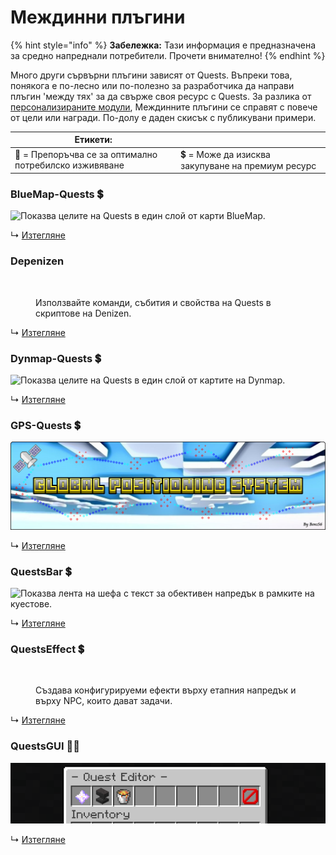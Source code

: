 # Междинни плъгини

{% hint style="info" %}
**Забележка:** Тази информация е предназначена за средно напреднали потребители. Прочети внимателно!
{% endhint %}

Много други сървърни плъгини зависят от Quests. Въпреки това, понякога е по-лесно или по-полезно за разработчика да направи плъгин 'между тях' за да свърже своя ресурс с Quests. За разлика от [персонализираните модули](modules.md), Междинните плъгини се справят с повече от цели или награди. По-долу е даден скисък с публикувани примери.

| Етикети:                                               |                                                   |
| ------------------------------------------------------ | ------------------------------------------------- |
| 🌟 = Препоръчва се за оптимално потребилско изживяване | 💲 = Може да изисква закупуване на премиум ресурс |

### BlueMap-Quests 💲

![Показва целите на Quests в един слой от карти BlueMap.](../.gitbook/assets/blue.png)

↳ [Изтегляне](https://www.spigotmc.org/resources/bluemap-quests.96806/)

### Depenizen

<figure><img src="https://i.alexgoodwin.media/i/misc/e539a9.png" alt=""><figcaption><p>Използвайте команди, събития и свойства на Quests в скриптове на Denizen.</p></figcaption></figure>

↳ [Изтегляне](https://github.com/DenizenScript/Depenizen)

### Dynmap-Quests 💲

![Показва целите на Quests в един слой от картите на Dynmap.](https://i.imgur.com/cjS4crB.png)

↳ [Изтегляне](https://www.spigotmc.org/resources/dynmap-quests.65987/)

### GPS-Quests 💲

![Насочва играчите към цели с огромни стрелки с помощта на GPS.](../.gitbook/assets/gps.png)

↳ [Изтегляне](https://www.spigotmc.org/resources/gps-quests.67835/)

### QuestsBar 💲

![Показва лента на шефа с текст за обективен напредък в рамките на куестове.](https://i.imgur.com/9jVAdn9.png)

↳ [Изтегляне](https://www.spigotmc.org/resources/questsbar.100634/)

### QuestsEffect 💲

<figure><img src="https://i.imgur.com/rJcuZj4.png" alt="" width="375"><figcaption><p>Създава конфигурируеми ефекти върху етапния напредък и върху NPC, които дават задачи.</p></figcaption></figure>

↳ [Изтегляне](https://www.spigotmc.org/resources/questseffect.107679/)

### QuestsGUI 🌟💲

![Показва интерфейси, върху които може да се кликва, над избрани менюта и команди в Quests.](../.gitbook/assets/questsgui.png)

↳ [Изтегляне](https://www.spigotmc.org/resources/questsgui.71666/)

